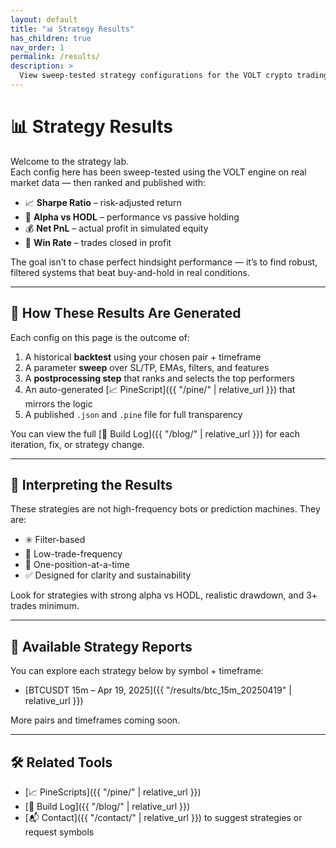 ```yaml
---
layout: default
title: "📊 Strategy Results"
has_children: true
nav_order: 1
permalink: /results/
description: >
  View sweep-tested strategy configurations for the VOLT crypto trading engine — ranked by Sharpe, alpha vs HODL, PnL, and win rate.
---
```


# 📊 Strategy Results

Welcome to the strategy lab.  
Each config here has been sweep-tested using the VOLT engine on real market data — then ranked and published with:

- 📈 **Sharpe Ratio** – risk-adjusted return  
- 🚀 **Alpha vs HODL** – performance vs passive holding  
- 💰 **Net PnL** – actual profit in simulated equity  
- 🎯 **Win Rate** – trades closed in profit

The goal isn’t to chase perfect hindsight performance — it’s to find robust, filtered systems that beat buy-and-hold in real conditions.

---

## 🧠 How These Results Are Generated

Each config on this page is the outcome of:

1. A historical **backtest** using your chosen pair + timeframe  
2. A parameter **sweep** over SL/TP, EMAs, filters, and features  
3. A **postprocessing step** that ranks and selects the top performers  
4. An auto-generated [📈 PineScript]({{ "/pine/" | relative_url }}) that mirrors the logic  
5. A published `.json` and `.pine` file for full transparency

You can view the full [🧠 Build Log]({{ "/blog/" | relative_url }}) for each iteration, fix, or strategy change.

---

## 🔎 Interpreting the Results

These strategies are not high-frequency bots or prediction machines. They are:

- ✳️ Filter-based  
- 🐢 Low-trade-frequency  
- 🔁 One-position-at-a-time  
- ✅ Designed for clarity and sustainability

Look for strategies with strong alpha vs HODL, realistic drawdown, and 3+ trades minimum.

---

## 📂 Available Strategy Reports

You can explore each strategy below by symbol + timeframe:

- [BTCUSDT 15m – Apr 19, 2025]({{ "/results/btc_15m_20250419" | relative_url }})

More pairs and timeframes coming soon.

---

## 🛠 Related Tools

- [📈 PineScripts]({{ "/pine/" | relative_url }})  
- [🧠 Build Log]({{ "/blog/" | relative_url }})  
- [📬 Contact]({{ "/contact/" | relative_url }}) to suggest strategies or request symbols  
